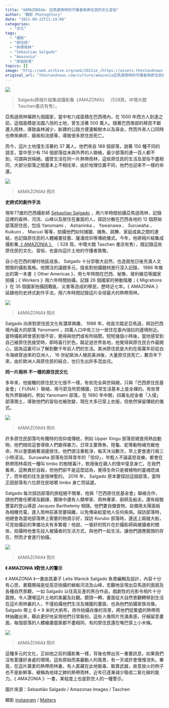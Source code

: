 ```yaml
---
title: "《AMAZONIA》— 亞馬遜雨林的守護者與原住民的文化習俗"
author: "顯影 PhotogStory"
date: "2021-09-23T11:14:00"
categories:
  - "文化"
tags:
  - "攝影"
  - "原住民"
  - "熱帶雨林"
  - "Sebastiao Salgado"
  - "Amazonia"
  - "原始部落"
topics: []
image: "http://web.archive.org/web/2021im_/https://assets.thestandnews.com/media/photos/salgado_amazonia_xl_gb_3d_05368_2103041547_id_1349390-1-1200x800-1.jpeg"
original_url: "thestandnews.com/culture/amazonia亞馬遜雨林的守護者與原住民的文化習俗"
---
```

![](http://web.archive.org/web/2021im_/https://assets.thestandnews.com/media/photos/salgado_amazonia_xl_gb_3d_05368_2103041547_id_1349390-1-1200x800-1.jpeg)
> Salgado將相片結集成攝影集《AMAZONIA》 （528頁，中環大館Taschen書店有售）。

亞馬遜雨林橫跨九個國家，當中有六成面積在巴西境內，在 1500 年西方人到達之前，這個面積是法國八倍的土地，曾生活著 500 萬人。隨著巴西南部的移民不斷遷入雨林，導致森林減少，新建的公路方便運輸樹木以及尋金，然而外來人口同時也帶來麻疹、瘧疾和流感等，導致很多原住民死亡。

而今，這片土地僅生活著約 37 萬人，他們來自 188 個部落，說著 150 種不同的語言，當中至少有 114 個部落從未與外界的人聯絡，最少部落的連一百人都不到，可謂與世隔絕。儘管生活在同一片熱帶雨林，這些原住民的生活及習俗不盡相同，大部分部落之間基本上不相往來，由於地理位置不同，他們也迎來不一樣的命運。

![](http://web.archive.org/web/2021im_/https://assets.thestandnews.com/media/photos/xl_salgado_amazonia_p209-scaled-1.jpeg)
> 《AMAZONIA》 照片

**史詩式的創作手法**

現年77歲的巴西攝影師 [Sebastiao Salgado](http://web.archive.org/web/20211229132649/https://photogstory.com/2021/02/28/%e4%bb%a5%e6%94%9d%e5%bd%b1%e5%81%9a%e4%bf%9d%e8%82%b2-sebastiao-salgado/) ，用六年時間拍攝亞馬遜雨林，記錄這裡的森林、河流、山峰以及居住在裏面的人，探訪分散在巴西各地的 12 個原始部落原住民，包括 Yanomami 、 Ashaninka 、 Yawanawa 、 Suruwaha 、 Kuikuro 、 Macuxi 等等，拍攝他們如何捕獵、捕魚、跳舞、家庭成員之間的連結，也記錄原住民的人體繪畫技藝、薩滿信仰等傳統儀式。今年，他將相片結集成攝影集[《 AMAZONIA 》](http://web.archive.org/web/20211229132649/https://www.taschen.com/pages/en/catalogue/photography/all/05368/facts.sebastio_salgado_amazonia.htm) （ 528 頁，中環大館 Taschen 書店有售），既記錄這些原住民的文化、習俗，也是向這片土地的守護者致敬。

自小在巴西的鄉村地區成長， Salgado 十分崇敬大自然，也造就他日後充滿人文關懷的攝影風格。他關注的議題多元，擅長對拍攝題材進行深入記錄， 1986 年推出的第一本書《 Other Americas 》，用七年時間在巴西、秘魯、玻利維亞等國家拍攝；《 Workers 》用六年時間拍攝，記錄 26 個國家的勞動階層；《 Migrations 》在 35 個國家拍攝因戰亂、災害等造成的移民，歷時近七年。《 AMAZONIA 》延續他的史詩式創作手法，用六年時間記錄這片全球最大的熱帶雨林。

![](http://web.archive.org/web/2021im_/https://assets.thestandnews.com/media/photos/xl_salgado_amazonia_p417.jpeg)
> 《AMAZONIA》 照片

Salgado 向來對原住民文化有濃厚興趣， 1986 年，他首次踏足亞馬遜，拜訪巴西境內最大的部落 Yanomami ，四萬人口中有三分一居住在委內瑞拉的邊境附近。當時攝影師曾感到很不安，覺得與他們或有所隔閡，短短幾個小時後，當他感受到自己被原住民接受時，即時喜行於色。踏足過世界各地，他覺得與原住民合作最開心，因為這裏可以了解到數千年前人們的生活。美洲原住民是大約在兩萬年前從白令海峽穿過來的亞洲人， 16 世紀歐洲人殖民美洲後，大量原住民死亡，數百年下來，由於歐洲人與原住民的結合，也衍生出許多混血兒。

**同一片雨林 不一樣的原住民文化**

多年來，他接觸的原住民文化很不一樣，有些完全與世隔絕，只與「巴西原住民基金會」（ FUNAI ）聯絡，用弓箭及吹箭捕獵，日常生活基本上是全裸的。有些曾有外界聯絡的，例如 Yanomami 部落，在 1980 年中期，四萬名挖金者「入侵」部落領土，導致他們的習俗也被改變，現在大多已穿上衣服，但依然保留傳統的儀式。

![](http://web.archive.org/web/2021im_/https://assets.thestandnews.com/media/photos/salgado_amazonia_xl_gb_open002_184_185_x_05368_2105111700_id_1356450.jpeg)
> 《AMAZONIA》 照片

許多原住民部落均有獨特的信仰或傳統，例如 Upper Xingu 部落拒絕食用熱血動物，他們相信這會導致人們變得暴力，日常主要靠魚、陸龜、蛇等動物補充維他命，所以會圍繞著湖邊居住。他們很注重乾淨，每天沐浴數次，早上更會進行兩三小時浸浴。 Suruwaha 部落有崇拜青年的「信仰」，年輕人不論喜怒哀樂，都會在熱帶雨林尋找一種叫 timbo 的樹根毒汁，飲用後在親人的懷中窒息身亡。在我們看來，這無異於自殺，但他們卻不是這麼認為，覺得生命只是被植物的靈魂熄滅了，而年輕的往生是很神聖的。 2016 年， Salgado 原本要探訪這個部落，當時正因部落有六位原住民咀嚼 timbo 身亡而延遲。

Salgado 每次探訪部落的旅程絕不簡單，他與「巴西原住民基金會」聯絡合作，請他們擔任嚮導及翻譯，團隊中還有人類學家、雨林專家、廚師及船夫，還有經驗豐富的登山導遊 Jacques Barthelemy 相隨。他們要自備食物，自備用太陽面板為相機充電，進入雨林前甚至要隔離，以免傳染給當地人任何疾病。探訪部落時，他總會為當地部落帶上需要的物資示好，探訪 Korubo 部落時，還送上兩艘大船，可見拍攝前的準備功夫有多繁複！他說，一張好的照片在於攝影師與被攝者的關係，拍攝時他會先投入被攝者的生活方式，與他們一起生活，讓他們適應鏡頭的存在，然而才會進行拍攝。

![](http://web.archive.org/web/2021im_/https://assets.thestandnews.com/media/photos/e89ea2e5b995e688aae59c96-2021-08-26-e4b88be58d883.30.48.jpg)
> 《AMAZONIA》 照片

**《 AMAZONIA 》對世人的警示**

《 AMAZONIA 》一書由其妻子 Lelia Wanick Salgado 負責編輯及設計，內容十分有心思，書籍開端是從高空拍攝的蜿蜒河流及山峰，宏觀地呈現出亞馬遜的面貌及各種自然景觀，一如 Salgado 以往高反差的黑白作品，戲劇性的光影令相片十分震撼，令人讚嘆這片土地的美麗及壯觀。鏡頭一轉，畫面從大自然景觀轉移到生活在這片雨林裏的人，不僅拍攝他們生活及捕獵的畫面，也為他們拍攝家族肖像。 Salgado 帶上 6 × 9 米的大帆布，用作拍攝肖像的背景，將他們從繁盛的熱帶雨林抽離出來，藉此更好地呈現他們日常裝扮。這些人像照片充滿美感，仔細留意畫面，每個部落的人體繪畫圖案都不盡相同，有的原住民還在嘴巴穿上小木條。

![](http://web.archive.org/web/2021im_/https://assets.thestandnews.com/media/photos/sebastiacc83o_salgado_amazocc82nia._art-edition_no.1-100.jpg)
> 《AMAZONIA》 照片

這種多元的文化，正如他之前的攝影集一樣，背後也帶出另一重要訊息，如果我們沒有愛護好身處的環境，這些原始而美麗動人的風景，有一天或許會慢慢消失。畢竟，在這片廣袤的熱帶雨林裏，有人匿藏在此地販毒、販賣武器，故意放火的例子也不是新鮮事，被稱為地球之肺的熱帶雨林，近年已逐漸減少吸收二氧化碳的能力。《 AMAZONIA 》一書，某程度上也是對世人的一種警示。

圖片來源：Sebastião Salgado / Amazonas Images / Taschen

顯影 [Instagram](http://web.archive.org/web/20211229132649/https://www.instagram.com/photogstory/) / [Matters](http://web.archive.org/web/20211229132649/https://matters.news/@PhotogStory)